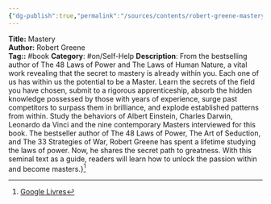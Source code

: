 ```yaml
---
{"dg-publish":true,"permalink":"/sources/contents/robert-greene-mastery/","created":"2023-02-28T10:54:08.122+01:00","updated":"2023-02-28T10:54:36.262+01:00"}
---
```


**Title:** Mastery  
**Author:** Robert Greene  
**Tag::** #book 
**Category**: #on/Self-Help
**Description**: From the bestselling author of The 48 Laws of Power and The Laws of Human Nature, a vital work revealing that the secret to mastery is already within you. Each one of us has within us the potential to be a Master. Learn the secrets of the field you have chosen, submit to a rigorous apprenticeship, absorb the hidden knowledge possessed by those with years of experience, surge past competitors to surpass them in brilliance, and explode established patterns from within. Study the behaviors of Albert Einstein, Charles Darwin, Leonardo da Vinci and the nine contemporary Masters interviewed for this book. The bestseller author of The 48 Laws of Power, The Art of Seduction, and The 33 Strategies of War, Robert Greene has spent a lifetime studying the laws of power. Now, he shares the secret path to greatness. With this seminal text as a guide, readers will learn how to unlock the passion within and become masters.}[^1]

[^1]: [Google Livres](https://books.google.fr/)